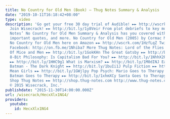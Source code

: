```yaml
---
title: No Country for Old Men (Book) – Thug Notes Summary & Analysis
date: "2019-10-11T16:18:42+08:00"
type: video
description: 'Go get your free 30 day trial of Audible! ►► http://wscrk.com/1ND6VLe
  Join Wisecrack! ►► http://bit.ly/1y8Veir From plot debriefs to key motifs, Thug
  Notes’ No Country for Old Men Summary & Analysis has you covered with themes, symbols,
  important quotes, and more. No Country for Old Men (2005) by Cormac McCarthy Get
  No Country for Old Men here on Amazon ►► http://wscrk.com/1HzfLqZ Twitter: @SparkySweetsPhd
  Facebook: http://on.fb.me/1Nhiba7 More Thug Notes: Lord of the Flies ►► http://bit.ly/19RhTe0
  Of Mice and Men ►► http://bit.ly/1GokKHn The Great Gatsby ►► http://bit.ly/1BoYKqs
  8-Bit Philosophy: Is Capitalism Bad For You? ►► http://bit.ly/1NhhX2P What is Real?
  ►► http://bit.ly/1HHC9g1 What is Marxism? ►► http://bit.ly/1M0dINJ Earthling Cinema:
  Batman - The Dark Knight ►► http://bit.ly/1buIi1J Pulp Fiction ►► http://bit.ly/18Yjbmr
  Mean Girls ►► http://bit.ly/1GWjlpy Pop Psych: Mario Goes to Therapy ►► http://bit.ly/1GobKCl
  Batman Goes to Therapy ►► http://bit.ly/1xhmXCy Santa Goes to Therapy ►► http://bit.ly/1Iwqpuo
  Shop Thug Notes ►► http://shop.thug-notes.com http://www.thug-notes.com http://www.wisecrack.co
  © 2015 Wisecrack, Inc.'
publishdate: "2015-11-30T14:00:00.000Z"
url: /wisecrack/HecxXlx1NG4/
providers:
  youtube:
    id: HecxXlx1NG4
---
```

